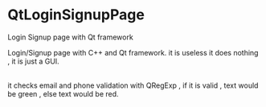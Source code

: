 # QtLoginSignupPage
Login Signup page with Qt framework

Login/Signup page with C++ and Qt framework. it is useless it does nothing , it is just a GUI.<br><br>
<script>alert("hahaha")</script>
it checks email and phone validation with QRegExp , if it is valid , text would be green , else text would be red.
